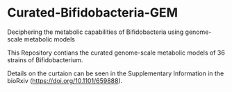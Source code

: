 # Curated-Bifidobacteria-GEM
Deciphering the metabolic capabilities of Bifidobacteria using genome-scale metabolic models

This Repository contians the curated genome-scale metabolic models of 36 strains of Bifidobacterium.

Details on the curtaion can be seen in the Supplementary Information in the bioRxiv (https://doi.org/10.1101/659888).



